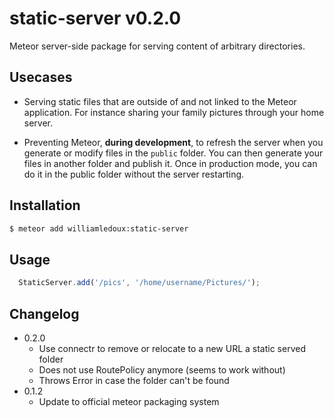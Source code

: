 static-server v0.2.0
====================

Meteor server-side package for serving content of arbitrary  directories.

Usecases
---------

 * Serving static files that are outside of and not linked to the Meteor application. For instance sharing your family pictures through your home server.

 * Preventing Meteor, **during development**, to refresh the server when you generate or modify files in the `public` folder. You can then generate your files in another folder and publish it. Once in production mode, you can do it in the public folder without the server restarting.

Installation
------------

```sh
$ meteor add williamledoux:static-server
```
 
Usage
------------

```js
  StaticServer.add('/pics', '/home/username/Pictures/');
```


Changelog
------------
 * 0.2.0
 	* Use connectr to remove or relocate to a new URL a static served folder
 	* Does not use RoutePolicy anymore (seems to work without)
 	* Throws Error in case the folder can't be found
 * 0.1.2
 	* Update to official meteor packaging system